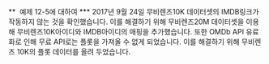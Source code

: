 **  예제 12-5에 대하여 ***
2017년 9월 24일 무비렌즈10K 데이터셋의 IMDB링크가 작동하지 않는 것을 확인했습니다.
이를 해결하기 위해 무비렌즈20M 데이터셋을 이용해 무비렌즈10K아이디와 IMDB아이디의 매핑을 추가했습니다.
또한 OMDb API 유료화로 인해 무료 API로는 플롯을 가져올 수 없게 되었습니다.
이를 해결하기 위해 무비렌즈 10K의 플롯 데이터를 올려 두었습니다.
